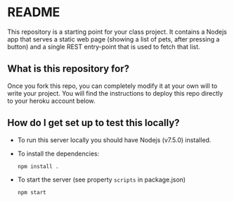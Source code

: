 # README

This repository is a starting point for your class project. It contains
a Nodejs app that serves a static web page (showing a list of pets,
after pressing a button) and a single REST entry-point that is used to
fetch that list.

## What is this repository for?

Once you fork this repo, you can completely modify it at your own will
to write your project. You will find the instructions to deploy this
repo directly to your heroku account below.

## How do I get set up to test this locally?

-   To run this server locally you should have Nodejs (v7.5.0)
    installed.

-   To install the dependencies:

    ``` shell
    npm install .
    ```

-   To start the server (see property `scripts` in package.json)

    ``` shell
    npm start
    ```
